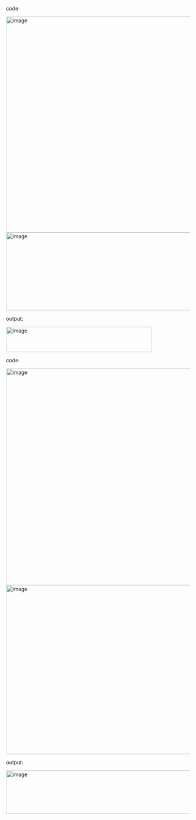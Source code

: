 code:

<img width="612" height="590" alt="image" src="https://github.com/user-attachments/assets/0948df43-12aa-478b-a9b6-d1fc545a4638" />
<img width="619" height="213" alt="image" src="https://github.com/user-attachments/assets/9088acb5-1819-4bc7-98cf-59c6b2557903" />


output:

<img width="400" height="69" alt="image" src="https://github.com/user-attachments/assets/2b68d6a6-59dd-419b-afcc-400878c71010" />

code:

<img width="838" height="592" alt="image" src="https://github.com/user-attachments/assets/152321f3-d878-4d4b-b077-4cfd44f22615" />
<img width="722" height="462" alt="image" src="https://github.com/user-attachments/assets/9a90830c-d6f8-4ed8-8fc5-848bbda5e4ca" />


output:

<img width="1465" height="118" alt="image" src="https://github.com/user-attachments/assets/efbe8ba2-5982-4fa6-aa8b-72cf0a16c7cf" />
